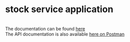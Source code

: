 <h1> stock service application </h1>
</br>
The documentation can be found <a href = "https://github.com/sj-jafari/stock-service/blob/development/documents/readme.pdf"> here </a>
</br>
The API documentation is also available <a href="https://documenter.getpostman.com/view/5878233/S1EJXLhU">here on Postman</a>
